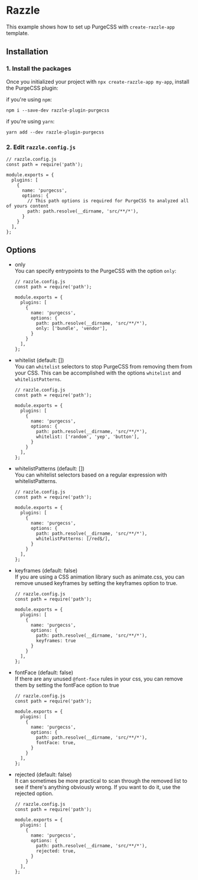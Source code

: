 # Razzle
This example shows how to set up PurgeCSS with `create-razzle-app` template.  

## Installation

### 1. Install the packages
Once you initialized your project with `npx create-razzle-app my-app`, install the PurgeCSS plugin:

if you're using `npm`:

```
npm i --save-dev razzle-plugin-purgecss
```

if you're using `yarn`:

```
yarn add --dev razzle-plugin-purgecss
```

### 2. Edit `razzle.config.js`

```
// razzle.config.js
const path = require('path');

module.exports = {
  plugins: [
    {
      name: 'purgecss',
      options: {
        // This path options is required for PurgeCSS to analyzed all of yours content
        path: path.resolve(__dirname, 'src/**/*'),
      }
    }
  ],
};
```

## Options

- only <br>
  You can specify entrypoints to the PurgeCSS with the option `only`:

  ```
  // razzle.config.js
  const path = require('path');

  module.exports = {
    plugins: [
      {
        name: 'purgecss',
        options: {
          path: path.resolve(__dirname, 'src/**/*'),
          only: ['bundle', 'vendor'],
        }
      }
    ],
  };
  ```

- whitelist (default: []) <br>
  You can `whitelist` selectors to stop PurgeCSS from removing them from your CSS. This can be accomplished with the options `whitelist` and `whitelistPatterns`.

  ```
  // razzle.config.js
  const path = require('path');

  module.exports = {
    plugins: [
      {
        name: 'purgecss',
        options: {
          path: path.resolve(__dirname, 'src/**/*'),
          whitelist: ['random', 'yep', 'button'],
        }
      }
    ],
  };
  ```

- whitelistPatterns (default: []) <br>
  You can whitelist selectors based on a regular expression with whitelistPatterns.

  ```
  // razzle.config.js
  const path = require('path');

  module.exports = {
    plugins: [
      {
        name: 'purgecss',
        options: {
          path: path.resolve(__dirname, 'src/**/*'),
          whitelistPatterns: [/red$/],
        }
      }
    ],
  };
  ```

- keyframes (default: false) <br>
  If you are using a CSS animation library such as animate.css, you can remove unused keyframes by setting the keyframes option to true.

  ```
  // razzle.config.js
  const path = require('path');

  module.exports = {
    plugins: [
      {
        name: 'purgecss',
        options: {
          path: path.resolve(__dirname, 'src/**/*'),
          keyframes: true
        }
      }
    ],
  };
  ```

- fontFace (default: false) <br>
  If there are any unused `@font-face` rules in your css, you can remove them by setting the fontFace option to true

  ```
  // razzle.config.js
  const path = require('path');

  module.exports = {
    plugins: [
      {
        name: 'purgecss',
        options: {
          path: path.resolve(__dirname, 'src/**/*'),
          fontFace: true,
        }
      }
    ],
  };
  ```

- rejected (default: false) <br>
  It can sometimes be more practical to scan through the removed list to see if there's anything obviously wrong. If you want to do it, use the rejected option.

  ```
  // razzle.config.js
  const path = require('path');

  module.exports = {
    plugins: [
      {
        name: 'purgecss',
        options: {
          path: path.resolve(__dirname, 'src/**/*'),
          rejected: true,
        }
      }
    ],
  };
  ```
